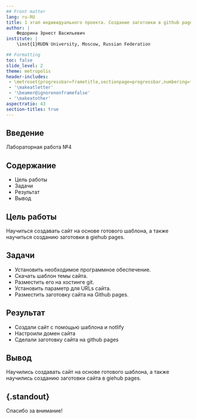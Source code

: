 ```yaml
---
## Front matter
lang: ru-RU
title: 1 этап индивидуального проекта. Создание заготовки в github pages
author: |
	Федорина Эрнест Васильевич
institute: |
	\inst{1}RUDN University, Moscow, Russian Federation

## Formatting
toc: false
slide_level: 2
theme: metropolis
header-includes: 
 - \metroset{progressbar=frametitle,sectionpage=progressbar,numbering=fraction}
 - '\makeatletter'
 - '\beamer@ignorenonframefalse'
 - '\makeatother'
aspectratio: 43
section-titles: true
---
```


## Введение
Лабораторная работа №4

## Содержание

- Цель работы
- Задачи
- Результат
- Вывод

## Цель работы

Научиться создавать сайт на основе готового шаблона, а также научиться созданию заготовки в giеhub pages.

## Задачи

- Установить необходимое программное обеспечение.
- Скачать шаблон темы сайта.
- Разместить его на хостинге git.
- Установить параметр для URLs сайта.
- Разместить заготовку сайта на Github pages.

## Результат
- Создали сайт с помощью шаблона и notlify
- Настроили домен сайта
- Сделали заготовку сайта на github pages
## Вывод

Научились создавать сайт на основе готового шаблона, а также научились созданию заготовки сайта в giеhub pages.

## {.standout}

Спасибо за внимание!
